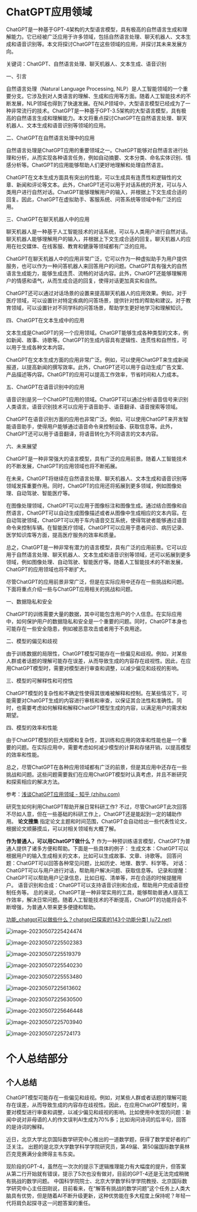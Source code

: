 

# ChatGPT应用领域



ChatGPT是一种基于GPT-4架构的大型语言模型，具有极高的自然语言生成和理解能力。它已经被广泛应用于许多领域，包括自然语言处理、聊天机器人、文本生成和语音识别等。本文将探讨ChatGPT在这些领域的应用，并探讨其未来发展方向。

关键词：ChatGPT、自然语言处理、聊天机器人、文本生成、语音识别

一、引言

自然语言处理（Natural Language Processing, NLP）是人工智能领域的一个重要分支。它涉及到对人类语言的理解、生成和应用等方面。随着人工智能技术的不断发展，NLP领域也得到了快速发展。在NLP领域中，大型语言模型已经成为了一种非常流行的技术。ChatGPT是一种基于GPT-3.5架构的大型语言模型，具有极高的自然语言生成和理解能力。本文将重点探讨ChatGPT在自然语言处理、聊天机器人、文本生成和语音识别等领域的应用。

二、ChatGPT在自然语言处理中的应用

自然语言处理是ChatGPT应用的重要领域之一。ChatGPT能够对自然语言进行处理和分析，从而实现各种语言任务，例如自动摘要、文本分类、命名实体识别、情感分析等。ChatGPT的应用能够帮助人们更好地理解和处理自然语言。

ChatGPT在文本生成方面具有突出的性能，可以生成具有连贯性和逻辑性的文章、新闻和评论等文本。此外，ChatGPT还可以用于对话系统的开发，可以与人类用户进行自然对话。ChatGPT能够理解用户的输入，并根据上下文生成合适的回复。因此，ChatGPT在虚拟助手、客服系统、问答系统等领域中有广泛的应用。

三、ChatGPT在聊天机器人中的应用

聊天机器人是一种基于人工智能技术的对话系统，可以与人类用户进行自然对话。聊天机器人能够理解用户的输入，并根据上下文生成合适的回复。聊天机器人的应用在社交媒体、在线客服、教育和健康等领域都有广泛的应用。

ChatGPT在聊天机器人中的应用非常广泛，它可以作为一种虚拟助手为用户提供服务，也可以作为一种问答机器人来回答用户的问题。ChatGPT具有强大的自然语言生成能力，能够生成连贯、流畅的对话内容。此外，ChatGPT还能够理解用户的情感和语气，从而生成合适的回复，使得对话更加真实和自然。

ChatGPT还可以通过对话场景的设置来提高聊天机器人的应用效果。例如，对于医疗领域，可以设置针对特定疾病的问答场景，提供针对性的帮助和建议。对于教育领域，可以设置针对不同学科的问答场景，帮助学生更好地学习和理解知识。

四、ChatGPT在文本生成中的应用

文本生成是ChatGPT的另一个应用领域。ChatGPT能够生成各种类型的文本，例如新闻、故事、诗歌等。ChatGPT的生成内容具有逻辑性、连贯性和自然性，可以用于生成各种文本内容。

ChatGPT在文本生成方面的应用非常广泛。例如，可以使用ChatGPT来生成新闻报道，以提高新闻的撰写效率。此外，ChatGPT还可以用于自动生成广告文案、产品描述等内容。ChatGPT的应用可以提高工作效率，节省时间和人力成本。

五、ChatGPT在语音识别中的应用

语音识别是另一个ChatGPT应用的领域。ChatGPT可以通过分析语音信号来识别人类语言。语音识别技术可以应用于语音助手、语音翻译、语音搜索等领域。

ChatGPT在语音识别方面的应用也非常广泛。例如，可以使用ChatGPT来开发智能语音助手，使得用户能够通过语音命令来控制设备、获取信息等。此外，ChatGPT还可以用于语音翻译，将语音转化为不同语言的文本内容。

六、未来展望

ChatGPT是一种非常强大的语言模型，具有广泛的应用前景。随着人工智能技术的不断发展，ChatGPT的应用领域也将不断拓展。

在未来，ChatGPT将继续在自然语言处理、聊天机器人、文本生成和语音识别等领域发挥重要作用。同时，ChatGPT的应用还将拓展到更多领域，例如图像处理、自动驾驶、智能医疗等。

在图像处理领域，ChatGPT可以应用于图像标注和图像生成。通过结合图像和自然语言，ChatGPT可以自动生成图像描述或者从图像中生成相应的文本内容。在自动驾驶领域，ChatGPT可以用于车内语音交互系统，使得驾驶者能够通过语音命令来控制车辆。在智能医疗领域，ChatGPT可以应用于患者问诊、病历记录、医学知识库等方面，提高医疗服务的效率和质量。

总之，ChatGPT是一种非常有潜力的语言模型，具有广泛的应用前景。它可以应用于自然语言处理、聊天机器人、文本生成和语音识别等领域，还可以拓展到更多领域，例如图像处理、自动驾驶、智能医疗等。随着人工智能技术的不断发展，ChatGPT的应用领域也将不断扩大。

尽管ChatGPT的应用前景非常广泛，但是在实际应用中还存在一些挑战和问题。下面将重点介绍一些与ChatGPT应用相关的挑战和问题。

一、数据隐私和安全

ChatGPT的训练需要大量的数据，其中可能包含用户的个人信息。在实际应用中，如何保护用户的数据隐私和安全是一个重要的问题。同时，ChatGPT本身也可能存在一些安全隐患，例如被恶意攻击或者用于不良用途。

二、模型的偏见和歧视

由于训练数据的局限性，ChatGPT模型可能存在一些偏见和歧视。例如，对某些人群或者话题的理解可能存在误差，从而导致生成的内容存在歧视性。因此，在应用ChatGPT模型时，需要对模型进行审查和调整，以减少偏见和歧视的影响。

三、模型的可解释性和可控性

ChatGPT模型的复杂性和不确定性使得其很难被解释和控制。在某些情况下，可能需要对ChatGPT生成的内容进行审核和审查，以保证其合法性和准确性。同时，也需要考虑如何解释和解释ChatGPT模型生成的内容，以满足用户的需求和期望。

四、模型的效率和性能

由于ChatGPT模型的巨大规模和复杂性，其训练和应用的效率和性能也是一个重要的问题。在实际应用中，需要考虑如何减少模型的计算和存储开销，以提高模型的效率和性能。

总之，尽管ChatGPT在各种应用领域都有广泛的前景，但是其应用中还存在一些挑战和问题。这些问题需要我们在应用ChatGPT模型时认真考虑，并且不断研究和探索相应的解决方法。



参考：[浅谈ChatGPT应用领域 - 知乎 (zhihu.com)](https://zhuanlan.zhihu.com/p/615289288)



研究生如何利用ChatGPT帮助开展日常科研工作?
不过，尽管ChatGPT此次回答不尽如人意，但在一些基础的科研工作上，ChatGPT还是能起到一定的辅助作用。
**论文搜集**
指定论文主题和时间范围，ChatGPT会自动给出一些代表性论文，根据论文顺藤摸瓜，可以对相关领域有大概了解。

**作为普通人，可以用ChatGPT做什么？**
作为一种预训练语言模型，ChatGPT为普通人提供了诸多方便和帮助。下面是一些具体的例子：
生成文本：ChatGPT可以根据用户的输入生成相关的文本，比如可以生成故事、文章、诗歌等。
回答问题：ChatGPT可以回答各种常见问题，比如历史、地理、数学、科学等。
对话：ChatGPT可以与用户进行对话，帮助用户解决问题、获取信息等。
记录和提醒：ChatGPT可以帮助用户记录信息，比如日程、清单等，并在合适的时候提醒用户。
语音识别和合成：ChatGPT可以支持语音识别和合成，帮助用户完成语音控制任务等。
总的来说，ChatGPT是一种非常实用的工具，能够帮助普通人提高工作效率，解决日常问题。随着人工智能技术的不断提高，ChatGPT的功能将会不断增强，为普通人带来更多便捷和帮助。









[功能_chatgpt可以做些什么？chatgpt已探索的143个功能分类\] (u72.net)](https://www.u72.net/dev/show-109877.html)

![image-20230507225424474](ChatGPT原理与应用.assets/image-20230507225424474.png)

![image-20230507225502383](ChatGPT原理与应用.assets/image-20230507225502383.png)



![image-20230507225519379](ChatGPT原理与应用.assets/image-20230507225519379.png)





![image-20230507225540230](ChatGPT原理与应用.assets/image-20230507225540230.png)

![image-20230507225553480](ChatGPT原理与应用.assets/image-20230507225553480.png)



![image-20230507225613602](ChatGPT原理与应用.assets/image-20230507225613602.png)



![image-20230507225630500](ChatGPT原理与应用.assets/image-20230507225630500.png)



![image-20230507225646448](ChatGPT原理与应用.assets/image-20230507225646448.png)



![image-20230507225703940](ChatGPT原理与应用.assets/image-20230507225703940.png)

![image-20230507225724173](ChatGPT原理与应用.assets/image-20230507225724173.png)





# 个人总结部分



## 个人总结



ChatGPT模型可能存在一些偏见和歧视。例如，对某些人群或者话题的理解可能存在误差，从而导致生成的内容存在歧视性。因此，在应用ChatGPT模型时，需要对模型进行审查和调整，以减少偏见和歧视的影响。比如使用中发现的问题：新闻中说对非母语的人的作文误判AI生成为70%多；比如询问诗词的后半句，回答的是诗词的解释。



近日，北京大学北京国际数学研究中心推出的一道数学题，获得了数学爱好者的广泛关注。
出题的是北京大学数学科学学院研究员，第49届、第50届国际数学奥林匹克竞赛满分金牌得主韦东奕。

现阶段的GPT-4，虽然在一次次的提示下逻辑推理能力有大幅度的提升，但答案从第二行开始就有错误，提示了5次也没有做对，目前的GPT-4还是无法完成稍微有挑战的数学问题。
中国科学院院士、北京大学数学科学学院教授、北京国际数学研究中心主任田刚说，目前看来，在“解答有挑战的数学问题”这个任务上人类大脑具有优势，但是随着AI不断升级更新，这种优势能在多大程度上保持呢？年轻一代将肩负起探寻这一问题答案的重任。